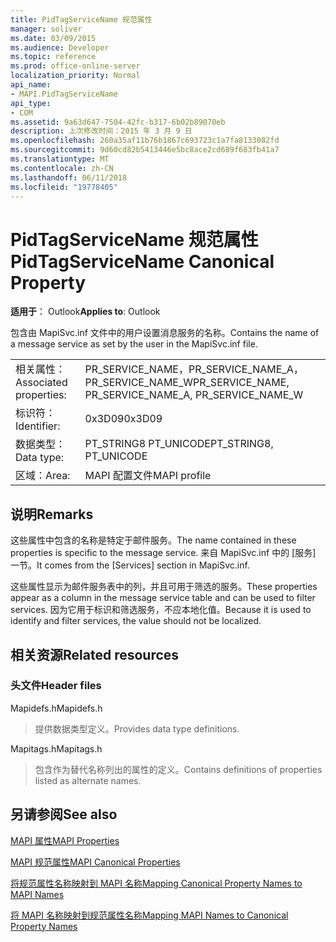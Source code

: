 ```yaml
---
title: PidTagServiceName 规范属性
manager: soliver
ms.date: 03/09/2015
ms.audience: Developer
ms.topic: reference
ms.prod: office-online-server
localization_priority: Normal
api_name:
- MAPI.PidTagServiceName
api_type:
- COM
ms.assetid: 9a63d647-7504-42fc-b317-6b02b89070eb
description: 上次修改时间：2015 年 3 月 9 日
ms.openlocfilehash: 260a35af11b76b1867c693723c1a7fa8133082fd
ms.sourcegitcommit: 9d60cd82b5413446e5bc8ace2cd689f683fb41a7
ms.translationtype: MT
ms.contentlocale: zh-CN
ms.lasthandoff: 06/11/2018
ms.locfileid: "19778405"
---
```

# <a name="pidtagservicename-canonical-property"></a><span data-ttu-id="41d4e-103">PidTagServiceName 规范属性</span><span class="sxs-lookup"><span data-stu-id="41d4e-103">PidTagServiceName Canonical Property</span></span>

  
  
<span data-ttu-id="41d4e-104">**适用于**： Outlook</span><span class="sxs-lookup"><span data-stu-id="41d4e-104">**Applies to**: Outlook</span></span> 
  
<span data-ttu-id="41d4e-105">包含由 MapiSvc.inf 文件中的用户设置消息服务的名称。</span><span class="sxs-lookup"><span data-stu-id="41d4e-105">Contains the name of a message service as set by the user in the MapiSvc.inf file.</span></span>
  
|||
|:-----|:-----|
|<span data-ttu-id="41d4e-106">相关属性：</span><span class="sxs-lookup"><span data-stu-id="41d4e-106">Associated properties:</span></span>  <br/> |<span data-ttu-id="41d4e-107">PR_SERVICE_NAME，PR_SERVICE_NAME_A，PR_SERVICE_NAME_W</span><span class="sxs-lookup"><span data-stu-id="41d4e-107">PR_SERVICE_NAME, PR_SERVICE_NAME_A, PR_SERVICE_NAME_W</span></span>  <br/> |
|<span data-ttu-id="41d4e-108">标识符：</span><span class="sxs-lookup"><span data-stu-id="41d4e-108">Identifier:</span></span>  <br/> |<span data-ttu-id="41d4e-109">0x3D09</span><span class="sxs-lookup"><span data-stu-id="41d4e-109">0x3D09</span></span>  <br/> |
|<span data-ttu-id="41d4e-110">数据类型：</span><span class="sxs-lookup"><span data-stu-id="41d4e-110">Data type:</span></span>  <br/> |<span data-ttu-id="41d4e-111">PT_STRING8 PT_UNICODE</span><span class="sxs-lookup"><span data-stu-id="41d4e-111">PT_STRING8, PT_UNICODE</span></span>  <br/> |
|<span data-ttu-id="41d4e-112">区域：</span><span class="sxs-lookup"><span data-stu-id="41d4e-112">Area:</span></span>  <br/> |<span data-ttu-id="41d4e-113">MAPI 配置文件</span><span class="sxs-lookup"><span data-stu-id="41d4e-113">MAPI profile</span></span>  <br/> |
   
## <a name="remarks"></a><span data-ttu-id="41d4e-114">说明</span><span class="sxs-lookup"><span data-stu-id="41d4e-114">Remarks</span></span>

<span data-ttu-id="41d4e-115">这些属性中包含的名称是特定于邮件服务。</span><span class="sxs-lookup"><span data-stu-id="41d4e-115">The name contained in these properties is specific to the message service.</span></span> <span data-ttu-id="41d4e-116">来自 MapiSvc.inf 中的 [服务] 一节。</span><span class="sxs-lookup"><span data-stu-id="41d4e-116">It comes from the [Services] section in MapiSvc.inf.</span></span>
  
<span data-ttu-id="41d4e-117">这些属性显示为邮件服务表中的列，并且可用于筛选的服务。</span><span class="sxs-lookup"><span data-stu-id="41d4e-117">These properties appear as a column in the message service table and can be used to filter services.</span></span> <span data-ttu-id="41d4e-118">因为它用于标识和筛选服务，不应本地化值。</span><span class="sxs-lookup"><span data-stu-id="41d4e-118">Because it is used to identify and filter services, the value should not be localized.</span></span>
  
## <a name="related-resources"></a><span data-ttu-id="41d4e-119">相关资源</span><span class="sxs-lookup"><span data-stu-id="41d4e-119">Related resources</span></span>

### <a name="header-files"></a><span data-ttu-id="41d4e-120">头文件</span><span class="sxs-lookup"><span data-stu-id="41d4e-120">Header files</span></span>

<span data-ttu-id="41d4e-121">Mapidefs.h</span><span class="sxs-lookup"><span data-stu-id="41d4e-121">Mapidefs.h</span></span>
  
> <span data-ttu-id="41d4e-122">提供数据类型定义。</span><span class="sxs-lookup"><span data-stu-id="41d4e-122">Provides data type definitions.</span></span>
    
<span data-ttu-id="41d4e-123">Mapitags.h</span><span class="sxs-lookup"><span data-stu-id="41d4e-123">Mapitags.h</span></span>
  
> <span data-ttu-id="41d4e-124">包含作为替代名称列出的属性的定义。</span><span class="sxs-lookup"><span data-stu-id="41d4e-124">Contains definitions of properties listed as alternate names.</span></span>
    
## <a name="see-also"></a><span data-ttu-id="41d4e-125">另请参阅</span><span class="sxs-lookup"><span data-stu-id="41d4e-125">See also</span></span>



[<span data-ttu-id="41d4e-126">MAPI 属性</span><span class="sxs-lookup"><span data-stu-id="41d4e-126">MAPI Properties</span></span>](mapi-properties.md)
  
[<span data-ttu-id="41d4e-127">MAPI 规范属性</span><span class="sxs-lookup"><span data-stu-id="41d4e-127">MAPI Canonical Properties</span></span>](mapi-canonical-properties.md)
  
[<span data-ttu-id="41d4e-128">将规范属性名称映射到 MAPI 名称</span><span class="sxs-lookup"><span data-stu-id="41d4e-128">Mapping Canonical Property Names to MAPI Names</span></span>](mapping-canonical-property-names-to-mapi-names.md)
  
[<span data-ttu-id="41d4e-129">将 MAPI 名称映射到规范属性名称</span><span class="sxs-lookup"><span data-stu-id="41d4e-129">Mapping MAPI Names to Canonical Property Names</span></span>](mapping-mapi-names-to-canonical-property-names.md)

